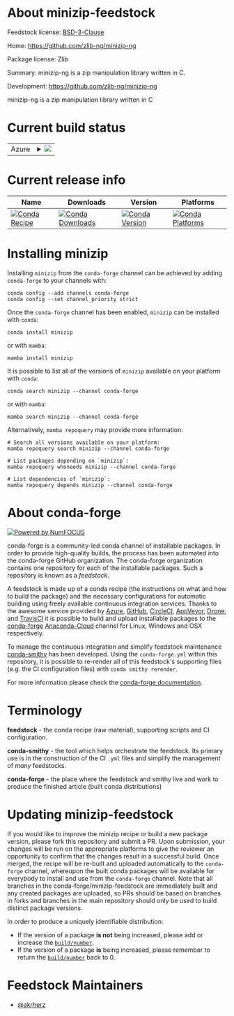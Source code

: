 About minizip-feedstock
=======================

Feedstock license: [BSD-3-Clause](https://github.com/conda-forge/minizip-feedstock/blob/main/LICENSE.txt)

Home: https://github.com/zlib-ng/minizip-ng

Package license: Zlib

Summary: minizip-ng is a zip manipulation library written in C.

Development: https://github.com/zlib-ng/minizip-ng

minizip-ng is a zip manipulation library written in C


Current build status
====================


<table>
    
  <tr>
    <td>Azure</td>
    <td>
      <details>
        <summary>
          <a href="https://dev.azure.com/conda-forge/feedstock-builds/_build/latest?definitionId=20336&branchName=main">
            <img src="https://dev.azure.com/conda-forge/feedstock-builds/_apis/build/status/minizip-feedstock?branchName=main">
          </a>
        </summary>
        <table>
          <thead><tr><th>Variant</th><th>Status</th></tr></thead>
          <tbody><tr>
              <td>linux_64</td>
              <td>
                <a href="https://dev.azure.com/conda-forge/feedstock-builds/_build/latest?definitionId=20336&branchName=main">
                  <img src="https://dev.azure.com/conda-forge/feedstock-builds/_apis/build/status/minizip-feedstock?branchName=main&jobName=linux&configuration=linux%20linux_64_" alt="variant">
                </a>
              </td>
            </tr><tr>
              <td>linux_aarch64</td>
              <td>
                <a href="https://dev.azure.com/conda-forge/feedstock-builds/_build/latest?definitionId=20336&branchName=main">
                  <img src="https://dev.azure.com/conda-forge/feedstock-builds/_apis/build/status/minizip-feedstock?branchName=main&jobName=linux&configuration=linux%20linux_aarch64_" alt="variant">
                </a>
              </td>
            </tr><tr>
              <td>linux_ppc64le</td>
              <td>
                <a href="https://dev.azure.com/conda-forge/feedstock-builds/_build/latest?definitionId=20336&branchName=main">
                  <img src="https://dev.azure.com/conda-forge/feedstock-builds/_apis/build/status/minizip-feedstock?branchName=main&jobName=linux&configuration=linux%20linux_ppc64le_" alt="variant">
                </a>
              </td>
            </tr><tr>
              <td>osx_64</td>
              <td>
                <a href="https://dev.azure.com/conda-forge/feedstock-builds/_build/latest?definitionId=20336&branchName=main">
                  <img src="https://dev.azure.com/conda-forge/feedstock-builds/_apis/build/status/minizip-feedstock?branchName=main&jobName=osx&configuration=osx%20osx_64_" alt="variant">
                </a>
              </td>
            </tr><tr>
              <td>osx_arm64</td>
              <td>
                <a href="https://dev.azure.com/conda-forge/feedstock-builds/_build/latest?definitionId=20336&branchName=main">
                  <img src="https://dev.azure.com/conda-forge/feedstock-builds/_apis/build/status/minizip-feedstock?branchName=main&jobName=osx&configuration=osx%20osx_arm64_" alt="variant">
                </a>
              </td>
            </tr><tr>
              <td>win_64</td>
              <td>
                <a href="https://dev.azure.com/conda-forge/feedstock-builds/_build/latest?definitionId=20336&branchName=main">
                  <img src="https://dev.azure.com/conda-forge/feedstock-builds/_apis/build/status/minizip-feedstock?branchName=main&jobName=win&configuration=win%20win_64_" alt="variant">
                </a>
              </td>
            </tr>
          </tbody>
        </table>
      </details>
    </td>
  </tr>
</table>

Current release info
====================

| Name | Downloads | Version | Platforms |
| --- | --- | --- | --- |
| [![Conda Recipe](https://img.shields.io/badge/recipe-minizip-green.svg)](https://anaconda.org/conda-forge/minizip) | [![Conda Downloads](https://img.shields.io/conda/dn/conda-forge/minizip.svg)](https://anaconda.org/conda-forge/minizip) | [![Conda Version](https://img.shields.io/conda/vn/conda-forge/minizip.svg)](https://anaconda.org/conda-forge/minizip) | [![Conda Platforms](https://img.shields.io/conda/pn/conda-forge/minizip.svg)](https://anaconda.org/conda-forge/minizip) |

Installing minizip
==================

Installing `minizip` from the `conda-forge` channel can be achieved by adding `conda-forge` to your channels with:

```
conda config --add channels conda-forge
conda config --set channel_priority strict
```

Once the `conda-forge` channel has been enabled, `minizip` can be installed with `conda`:

```
conda install minizip
```

or with `mamba`:

```
mamba install minizip
```

It is possible to list all of the versions of `minizip` available on your platform with `conda`:

```
conda search minizip --channel conda-forge
```

or with `mamba`:

```
mamba search minizip --channel conda-forge
```

Alternatively, `mamba repoquery` may provide more information:

```
# Search all versions available on your platform:
mamba repoquery search minizip --channel conda-forge

# List packages depending on `minizip`:
mamba repoquery whoneeds minizip --channel conda-forge

# List dependencies of `minizip`:
mamba repoquery depends minizip --channel conda-forge
```


About conda-forge
=================

[![Powered by
NumFOCUS](https://img.shields.io/badge/powered%20by-NumFOCUS-orange.svg?style=flat&colorA=E1523D&colorB=007D8A)](https://numfocus.org)

conda-forge is a community-led conda channel of installable packages.
In order to provide high-quality builds, the process has been automated into the
conda-forge GitHub organization. The conda-forge organization contains one repository
for each of the installable packages. Such a repository is known as a *feedstock*.

A feedstock is made up of a conda recipe (the instructions on what and how to build
the package) and the necessary configurations for automatic building using freely
available continuous integration services. Thanks to the awesome service provided by
[Azure](https://azure.microsoft.com/en-us/services/devops/), [GitHub](https://github.com/),
[CircleCI](https://circleci.com/), [AppVeyor](https://www.appveyor.com/),
[Drone](https://cloud.drone.io/welcome), and [TravisCI](https://travis-ci.com/)
it is possible to build and upload installable packages to the
[conda-forge](https://anaconda.org/conda-forge) [Anaconda-Cloud](https://anaconda.org/)
channel for Linux, Windows and OSX respectively.

To manage the continuous integration and simplify feedstock maintenance
[conda-smithy](https://github.com/conda-forge/conda-smithy) has been developed.
Using the ``conda-forge.yml`` within this repository, it is possible to re-render all of
this feedstock's supporting files (e.g. the CI configuration files) with ``conda smithy rerender``.

For more information please check the [conda-forge documentation](https://conda-forge.org/docs/).

Terminology
===========

**feedstock** - the conda recipe (raw material), supporting scripts and CI configuration.

**conda-smithy** - the tool which helps orchestrate the feedstock.
                   Its primary use is in the construction of the CI ``.yml`` files
                   and simplify the management of *many* feedstocks.

**conda-forge** - the place where the feedstock and smithy live and work to
                  produce the finished article (built conda distributions)


Updating minizip-feedstock
==========================

If you would like to improve the minizip recipe or build a new
package version, please fork this repository and submit a PR. Upon submission,
your changes will be run on the appropriate platforms to give the reviewer an
opportunity to confirm that the changes result in a successful build. Once
merged, the recipe will be re-built and uploaded automatically to the
`conda-forge` channel, whereupon the built conda packages will be available for
everybody to install and use from the `conda-forge` channel.
Note that all branches in the conda-forge/minizip-feedstock are
immediately built and any created packages are uploaded, so PRs should be based
on branches in forks and branches in the main repository should only be used to
build distinct package versions.

In order to produce a uniquely identifiable distribution:
 * If the version of a package **is not** being increased, please add or increase
   the [``build/number``](https://docs.conda.io/projects/conda-build/en/latest/resources/define-metadata.html#build-number-and-string).
 * If the version of a package **is** being increased, please remember to return
   the [``build/number``](https://docs.conda.io/projects/conda-build/en/latest/resources/define-metadata.html#build-number-and-string)
   back to 0.

Feedstock Maintainers
=====================

* [@akrherz](https://github.com/akrherz/)


